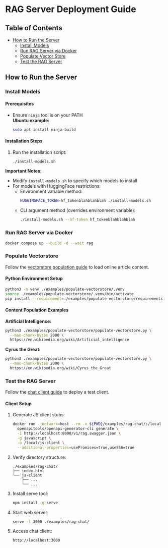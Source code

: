 # RAG Server Deployment Guide

## Table of Contents
- [How to Run the Server](#how-to-run-the-server)
  - [Install Models](#install-models)
  - [Run RAG Server via Docker](#run-rag-server-via-docker)
  - [Populate Vector Store](#populate-vectorstore)
  - [Test the RAG Server](#test-the-rag-server)

## How to Run the Server

### Install Models

#### Prerequisites
- Ensure `ninja` tool is on your PATH  
  **Ubuntu example:**
  ```bash
  sudo apt install ninja-build
  ```

#### Installation Steps
1. Run the installation script:
   ```bash
   ./install-models.sh
   ```

**Important Notes:**
- Modify `install-models.sh` to specify which models to install
- For models with HuggingFace restrictions:
  - Environment variable method:
    ```bash
    HUGGINGFACE_TOKEN=hf_tokenblahblahblah ./install-models.sh
    ```
  - CLI argument method (overrides environment variable):
    ```bash
    ./install-models.sh --hf-token hf_tokenblahblahblah
    ```

### Run RAG Server via Docker
```bash
docker compose up --build -d --wait rag
```

### Populate Vectorstore
Follow the [vectorstore population guide](examples/populate-vectorstore/README.md) to load online article content.

#### Python Environment Setup
```bash
python3 -m venv ./examples/populate-vectorstore/.venv
source ./examples/populate-vectorstore/.venv/bin/activate
pip install --requirement=./examples/populate-vectorstore/requirements.txt
```

#### Content Population Examples
**Artificial Intelligence:**
```bash
python3 ./examples/populate-vectorstore/populate-vectorstore.py \
  --max-chunk-bytes 2000 \
  https://en.wikipedia.org/wiki/Artificial_intelligence
```

**Cyrus the Great:**
```bash
python3 ./examples/populate-vectorstore/populate-vectorstore.py \
  --max-chunk-bytes 2000 \
  https://en.wikipedia.org/wiki/Cyrus_the_Great
```

### Test the RAG Server
Follow the [chat client guide](examples/rag-chat/README.md) to deploy a test client.

#### Client Setup
1. Generate JS client stubs:
   ```bash
   docker run --network=host --rm -v ${PWD}/examples/rag-chat/:/local \
     openapitools/openapi-generator-cli generate \
     -i http://localhost:8000/v1/rag.swagger.json \
     -g javascript \
     -o /local/js-client \
     --additional-properties=usePromises=true,useES6=true
   ```

2. Verify directory structure:
   ```
   ./examples/rag-chat/
   ├── index.html
   └── js-client
       ├── ...
       └── ...
   ```

3. Install serve tool:
   ```bash
   npm install -g serve
   ```

4. Start web server:
   ```bash
   serve -l 3000 ./examples/rag-chat/
   ```

5. Access chat client:
   ```
   http://localhost:3000
   ```